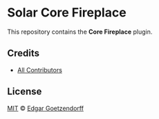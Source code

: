 # Solar Core Fireplace

This repository contains the **Core Fireplace** plugin.

## Credits

-   [All Contributors](../../contributors)

## License

[MIT](LICENSE) © [Edgar Goetzendorff](https://github.com/dpos-info)
